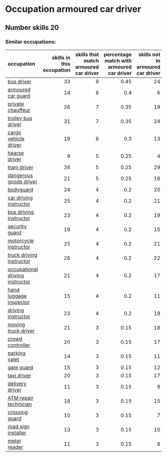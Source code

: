 # Occupation armoured car driver
## Number skills 20
### Similar occupations:
| occupation                                                            |   skills in this occupation |   skills that match armoured car driver |   percentage match with armoured car driver |   skills not in armoured car driver |
|:----------------------------------------------------------------------|----------------------------:|----------------------------------------:|--------------------------------------------:|------------------------------------:|
| [bus driver](bus_driver.md)                                           |                          33 |                                       9 |                                        0.45 |                                  24 |
| [armoured car guard](armoured_car_guard.md)                           |                          14 |                                       8 |                                        0.4  |                                   6 |
| [private chauffeur](private_chauffeur.md)                             |                          26 |                                       7 |                                        0.35 |                                  19 |
| [trolley bus driver](trolley_bus_driver.md)                           |                          31 |                                       7 |                                        0.35 |                                  24 |
| [cargo vehicle driver](cargo_vehicle_driver.md)                       |                          19 |                                       6 |                                        0.3  |                                  13 |
| [hearse driver](hearse_driver.md)                                     |                           9 |                                       5 |                                        0.25 |                                   4 |
| [tram driver](tram_driver.md)                                         |                          34 |                                       5 |                                        0.25 |                                  29 |
| [dangerous goods driver](dangerous_goods_driver.md)                   |                          21 |                                       5 |                                        0.25 |                                  16 |
| [bodyguard](bodyguard.md)                                             |                          24 |                                       4 |                                        0.2  |                                  20 |
| [car driving instructor](car_driving_instructor.md)                   |                          25 |                                       4 |                                        0.2  |                                  21 |
| [bus driving instructor](bus_driving_instructor.md)                   |                          23 |                                       4 |                                        0.2  |                                  19 |
| [security guard](security_guard.md)                                   |                          19 |                                       4 |                                        0.2  |                                  15 |
| [motorcycle instructor](motorcycle_instructor.md)                     |                          25 |                                       4 |                                        0.2  |                                  21 |
| [truck driving instructor](truck_driving_instructor.md)               |                          26 |                                       4 |                                        0.2  |                                  22 |
| [occupational driving instructor](occupational_driving_instructor.md) |                          21 |                                       4 |                                        0.2  |                                  17 |
| [hand luggage inspector](hand_luggage_inspector.md)                   |                          15 |                                       4 |                                        0.2  |                                  11 |
| [driving instructor](driving_instructor.md)                           |                          23 |                                       4 |                                        0.2  |                                  19 |
| [moving truck driver](moving_truck_driver.md)                         |                          21 |                                       3 |                                        0.15 |                                  18 |
| [crowd controller](crowd_controller.md)                               |                          20 |                                       3 |                                        0.15 |                                  17 |
| [parking valet](parking_valet.md)                                     |                          14 |                                       3 |                                        0.15 |                                  11 |
| [gate guard](gate_guard.md)                                           |                          15 |                                       3 |                                        0.15 |                                  12 |
| [taxi driver](taxi_driver.md)                                         |                          20 |                                       3 |                                        0.15 |                                  17 |
| [delivery driver](delivery_driver.md)                                 |                          11 |                                       3 |                                        0.15 |                                   8 |
| [ATM repair technician](ATM_repair_technician.md)                     |                          18 |                                       3 |                                        0.15 |                                  15 |
| [crossing guard](crossing_guard.md)                                   |                          10 |                                       3 |                                        0.15 |                                   7 |
| [road sign installer](road_sign_installer.md)                         |                          13 |                                       3 |                                        0.15 |                                  10 |
| [meter reader](meter_reader.md)                                       |                          11 |                                       3 |                                        0.15 |                                   8 |
